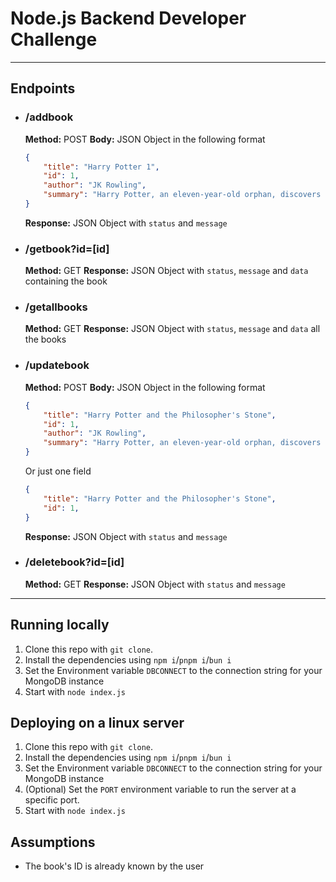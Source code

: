 # Node.js Backend Developer Challenge
---

## Endpoints
- ### **/addbook**
    **Method:** POST
    **Body:** JSON Object in the following format
    ```json
    {
        "title": "Harry Potter 1",
        "id": 1,
        "author": "JK Rowling",
        "summary": "Harry Potter, an eleven-year-old orphan, discovers that he is a wizard and is invited to study at Hogwarts. Even as he escapes a dreary life and enters a world of magic, he finds trouble awaiting him."
    }
    ```
    **Response:** JSON Object with `status` and `message`
- ### **/getbook?id=[id]**
    **Method:** GET
    **Response:** JSON Object with `status`, `message` and `data` containing the book
- ### **/getallbooks**
    **Method:** GET
    **Response:** JSON Object with `status`, `message` and `data` all the books
- ### **/updatebook**
    **Method:** POST
    **Body:** JSON Object in the following format
    ```json
    {
        "title": "Harry Potter and the Philosopher's Stone",
        "id": 1,
        "author": "JK Rowling",
        "summary": "Harry Potter, an eleven-year-old orphan, discovers that he is a wizard and is invited to study at Hogwarts. Even as he escapes a dreary life and enters a world of magic, he finds trouble awaiting him."
    }
    ```
    Or just one field
    ```json
    {
        "title": "Harry Potter and the Philosopher's Stone",
        "id": 1,
    }
    ```
    **Response:** JSON Object with `status` and `message`
- ### **/deletebook?id=[id]**
    **Method:** GET
    **Response:** JSON Object with `status` and `message`
---
## Running locally
1. Clone this repo with `git clone`.
2. Install the dependencies using `npm i`/`pnpm i`/`bun i`
3. Set the Environment variable `DBCONNECT` to the connection string for your MongoDB instance
4. Start with `node index.js`

## Deploying on a linux server
1. Clone this repo with `git clone`.
2. Install the dependencies using `npm i`/`pnpm i`/`bun i`
3. Set the Environment variable `DBCONNECT` to the connection string for your MongoDB instance
4. (Optional) Set the `PORT` environment variable to run the server at a specific port.
5. Start with `node index.js`

## Assumptions
- The book's ID is already known by the user
